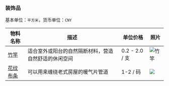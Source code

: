 ### 装饰品

基本单位：`平方米`，货币单位：`CNY`

物料名称 | 描述 | 单位价格 | 照片
----|------|----|-----
[竹竿](http://s.taobao.com/search?q=%D6%F1%B8%CD) | 适合室外或阳台的自然隔断材料，营造自然舒适的休闲空间  | 0.2 - 2.0 / 支 | ![竹竿](http://g.search2.alicdn.com/img/bao/uploaded/i4/i1/TB1YPtCFVXXXXcHXFXXXXXXXXXX_!!0-item_pic.jpg_250x250.jpg)
[花纹布条](http://detail.tmall.com/item.htm?id=40737761178&spm=a1z09.2.9.26.fy4ibf&_u=e2oqsfa0c43&mt=) | 可以用来缠绕老式房屋的暖气片管道 | 1-2 / 码 | ![](http://gi2.md.alicdn.com/bao/uploaded/i2/1065447786/TB280jYaXXXXXabXpXXXXXXXXXX_!!1065447786.jpg_430x430q90.jpg)
